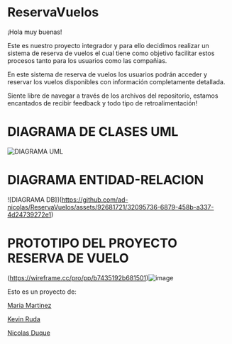 # ReservaVuelos
¡Hola muy buenas!

Este es nuestro proyecto integrador y para ello decidimos realizar un sistema de reserva de vuelos el cual tiene como objetivo facilitar estos procesos tanto para los usuarios como las compañias.

En este sistema de reserva de vuelos los usuarios podrán acceder y reservar los vuelos disponibles con información completamente detallada.

Siente libre de navegar a través de los archivos del repositorio, estamos encantados de recibir feedback y todo tipo de retroalimentación!

# DIAGRAMA DE CLASES UML

![DIAGRAMA UML](https://github.com/ad-nicolas/ReservaVuelos/assets/92681721/ba89ad11-8b1d-44c9-a29c-be0bbfe6cb27)


# DIAGRAMA ENTIDAD-RELACION

![DIAGRAMA DB]](https://github.com/ad-nicolas/ReservaVuelos/assets/92681721/32095736-6879-458b-a337-4d24739272e1)


# PROTOTIPO DEL PROYECTO RESERVA DE VUELO 
(https://wireframe.cc/pro/pp/b7435192b681501)![image](https://github.com/ad-nicolas/ReservaVuelos/assets/92681721/421d8d7c-dac0-455d-ba53-8e911bbd6b21)



Esto es un proyecto de:

[Maria Martinez](https://github.com/Mariayey12)

[Kevin Ruda](https://github.com/ElKev117)

[Nicolas Duque](https://github.com/ad-nicolas)

